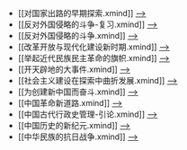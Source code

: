 - [[对国家出路的早期探索.xmind]] [-->](./对国家出路的早期探索.xmind)
- [[反对外国侵略的斗争-复习.xmind]] [-->](./反对外国侵略的斗争-复习.xmind)
- [[反对外国侵略的斗争.xmind]] [-->](./反对外国侵略的斗争.xmind)
- [[改革开放与现代化建设新时期.xmind]] [-->](./改革开放与现代化建设新时期.xmind)
- [[举起近代民族民主革命的旗帜.xmind]] [-->](./举起近代民族民主革命的旗帜.xmind)
- [[开天辟地的大事件.xmind]] [-->](./开天辟地的大事件.xmind)
- [[社会主义建设在探索中曲折发展.xmind]] [-->](./社会主义建设在探索中曲折发展.xmind)
- [[为创建新中国而奋斗.xmind]] [-->](./为创建新中国而奋斗.xmind)
- [[中国革命新道路.xmind]] [-->](./中国革命新道路.xmind)
- [[中国古代行政史管理-引论.xmind]] [-->](./中国古代行政史管理-引论.xmind)
- [[中国历史的新纪元.xmind]] [-->](./中国历史的新纪元.xmind)
- [[中华民族的抗日战争.xmind]] [-->](./中华民族的抗日战争.xmind)
